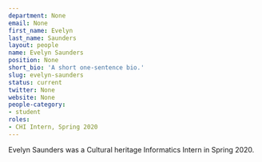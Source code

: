 ```yaml
---
department: None
email: None
first_name: Evelyn
last_name: Saunders
layout: people
name: Evelyn Saunders
position: None
short_bio: 'A short one-sentence bio.'
slug: evelyn-saunders
status: current
twitter: None
website: None
people-category:
- student
roles:
- CHI Intern, Spring 2020
---
```

Evelyn Saunders was a Cultural heritage Informatics Intern in Spring 2020. 

